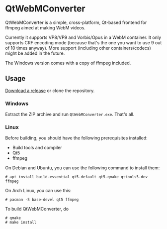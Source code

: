 # QtWebMConverter
QtWebMConverter is a simple, cross-platform, Qt-based frontend for ffmpeg aimed at making WebM videos.

Currently it supports VP8/VP9 and Vorbis/Opus in a WebM container. It only supports CRF encoding mode (because that's the one you want to use 9 out of 10 times anyway). More support (including other containers/codecs) might be added in the future.

The Windows version comes with a copy of ffmpeg included.

## Usage

[Download a release](https://github.com/Compizfox/QtWebMConverter/releases) or clone the repository.

### Windows
Extract the ZIP archive and run `QtWebMConverter.exe`. That's all.

### Linux

Before building, you should have the following prerequisites installed: 

- Build tools and compiler
- Qt5
- ffmpeg

On Debian and Ubuntu, you can use the following command to install them:

    # apt install build-essential qt5-default qt5-qmake qttools5-dev ffmpeg

On Arch Linux, you can use this:

    # pacman -S base-devel qt5 ffmpeg

To build QtWebMConverter, do

    # qmake
    # make install
